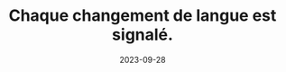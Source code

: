 ---
N: '127'
Rubrique: Internationalisation
title: Chaque changement de langue est signalé. 
detail: Chaque changement de langue est signalé. 
categories: [" Internationalisation"]
agrege: O4127-E038
opquast: '4 127'
indiceebook: '38'
description: "Règle n° 038"
weight:  038
actif: '1'
layout: rules
date: 2023-09-28
tags: ["", ""]
objectif: ["", ""]
Meo: ""
Controle: ""
Auteur: ""
---